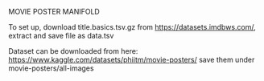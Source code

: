 MOVIE POSTER MANIFOLD

To set up, download title.basics.tsv.gz from https://datasets.imdbws.com/, extract and save file as data.tsv

Dataset can be downloaded from here: https://www.kaggle.com/datasets/phiitm/movie-posters/
save them under movie-posters/all-images
